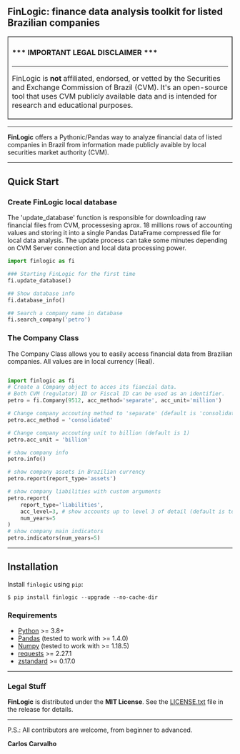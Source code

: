 ## FinLogic: finance data analysis toolkit for listed Brazilian companies


<table border=1 cellpadding=10><tr><td>

#### \*\*\* IMPORTANT LEGAL DISCLAIMER \*\*\*

---

FinLogic is **not** affiliated, endorsed, or vetted by the Securities and
Exchange Commission of Brazil (CVM). It's an open-source tool that uses CVM
publicly available data and is intended for research and educational purposes.

</td></tr></table>

---

**FinLogic** offers a Pythonic/Pandas way to analyze financial data of listed
companies in Brazil from information made publicly avaible by local securities
market authority (CVM).

---

## Quick Start

### Create FinLogic local database

The 'update_database' function is responsible for downloading raw financial
files from CVM, processesing aprox. 18 millions rows of accounting values and
storing it into a single Pandas DataFrame compressed file for local data
analysis. The update process can take some minutes depending on CVM Server
connection and local data processing power.

```python
import finlogic as fi

### Starting FinLogic for the first time
fi.update_database()

## Show database info
fi.database_info()

## Search a company name in database
fi.search_company('petro')
```

### The Company Class

The Company Class allows you to easily access financial data from Brazilian
companies. All values are in local currency (Real).
```python

import finlogic as fi
# Create a Company object to acces its fiancial data.
# Both CVM (regulator) ID or Fiscal ID can be used as an identifier.
petro = fi.Company(9512, acc_method='separate', acc_unit='million')

# Change company accouting method to 'separate' (default is 'consolidated')
petro.acc_method = 'consolidated'

# Change company accouting unit to billion (default is 1)
petro.acc_unit = 'billion'

# show company info
petro.info()

# show company assets in Brazilian currency 
petro.report(report_type='assets')

# show company liabilities with custom arguments
petro.report(
    report_type='liabilities',
    acc_level=3, # show accounts up to level 3 of detail (default is to show all accounts)
    num_years=5
)
# show company main indicators
petro.indicators(num_years=5)
```
---
## Installation

Install `finlogic` using `pip`:

``` {.sourceCode .bash}
$ pip install finlogic --upgrade --no-cache-dir
```

### Requirements

-   [Python](https://www.python.org) \>= 3.8+
-   [Pandas](https://github.com/pydata/pandas) (tested to work with \>= 1.4.0)
-   [Numpy](http://www.numpy.org) (tested to work with \>= 1.18.5)
-   [requests](http://docs.python-requests.org/en/master/) \>= 2.27.1
-   [zstandard](https://pypi.org/project/zstandard/) \>= 0.17.0

---

### Legal Stuff

**FinLogic** is distributed under the **MIT License**. See
the [LICENSE.txt](./LICENSE.txt) file in the release for details.

---

P.S.: All contributors are welcome, from beginner to advanced.

**Carlos Carvalho**